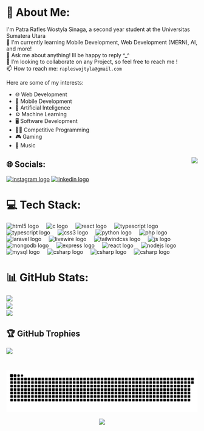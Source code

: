 # 💫 About Me:
I'm Patra Rafles Wostyla Sinaga, a second year student at the Universitas Sumatera Utara<br>
🌱 I'm currently learning Mobile Development, Web Development (MERN), AI, and more! <br>
💬 Ask me about anything! Ill be happy to reply ^_^<br>
👯 I’m looking to collaborate on any Project, so feel free to reach me !<br>
📫 How to reach me: `rapleswojtyla@gmail.com`<br>


Here are some of my interests:

- 🌐 Web Development
- 📱 Mobile Development 
- 🤖 Artificial Inteligence
- ⚙️ Machine Learning
- 🖥️ Software Development
- 👨‍💻 Competitive Programming
- 🎮 Gaming
- 🎵 Music

###

<img align="right" height="150" src="https://i.imgflip.com/65efzo.gif"  />

###

## 🌐 Socials:
<div align="left">
  <a href="https://www.instagram.com/raples.wojtyla/ target="_blank"><img src="https://img.shields.io/static/v1?message=Instagram&logo=instagram&label=&color=E4405F&logoColor=white&labelColor=&style=for-the-badge" height="35" alt="instagram logo"  /></a>
  <a href="https://www.linkedin.com/in/wojtylakarma" target="_blank">
    <img src="https://img.shields.io/static/v1?message=LinkedIn&logo=linkedin&label=&color=0077B5&logoColor=white&labelColor=&style=for-the-badge" height="35" alt="linkedin logo"  />
  </a>
</div>


# 💻 Tech Stack:
<div align="left">
  <img src="https://cdn.jsdelivr.net/gh/devicons/devicon/icons/html5/html5-original.svg" height="30" alt="html5 logo"  />
  <img width="12" />
  <img src="https://cdn.jsdelivr.net/gh/devicons/devicon/icons/c/c-original.svg" height="30" alt="c logo"  />
  <img width="12" />
  <img src="https://cdn.jsdelivr.net/gh/devicons/devicon/icons/cplusplus/cplusplus-original.svg" height="30" alt="react logo"  />
  <img width="12" />
  <img src="https://cdn.jsdelivr.net/gh/devicons/devicon/icons/kotlin/kotlin-original.svg" height="30" alt="typescript logo"  />
  <img width="12" />
  <img src="https://cdn.jsdelivr.net/gh/devicons/devicon/icons/dart/dart-original.svg" height="30" alt="typescript logo"  />
  <img width="12" />
  <img src="https://cdn.jsdelivr.net/gh/devicons/devicon/icons/flutter/flutter-original.svg" height="30" alt="css3 logo"  />
  <img width="12" />
  <img src="https://cdn.jsdelivr.net/gh/devicons/devicon/icons/python/python-original.svg" height="30" alt="python logo"  />
  <img width="12" />
  <img src="https://cdn.jsdelivr.net/gh/devicons/devicon/icons/php/php-original.svg" height="30" alt="php logo"  />
  <img width="12" />
  <img src="https://cdn.jsdelivr.net/gh/devicons/devicon/icons/laravel/laravel-original.svg" height="30" alt="laravel logo"  />
  <img width="12" />
  <img src="https://cdn.jsdelivr.net/gh/devicons/devicon/icons/livewire/livewire-original.svg" height="30" alt="livewire logo"  />
  <img width="12" />
  <img src="https://cdn.jsdelivr.net/gh/devicons/devicon/icons/tailwindcss/tailwindcss-original.svg" height="30" alt="tailwindcss logo"  />
  <img width="12" />
  <img src="https://cdn.jsdelivr.net/gh/devicons/devicon/icons/javascript/javascript-original.svg" height="30" alt="js logo"  />
  <img width="12" />
  <img src="https://cdn.jsdelivr.net/gh/devicons/devicon/icons/mongodb/mongodb-original.svg" height="30" alt="mongodb logo"  />
  <img width="12" />
  <img src="https://cdn.jsdelivr.net/gh/devicons/devicon/icons/express/express-original.svg" height="30" alt="express logo"  />
  <img width="12" />
  <img src="https://cdn.jsdelivr.net/gh/devicons/devicon/icons/react/react-original.svg" height="30" alt="react logo"  />
  <img width="12" />
  <img src="https://cdn.jsdelivr.net/gh/devicons/devicon/icons/nodejs/nodejs-original.svg" height="30" alt="nodejs logo"  />
  <img width="12" />
  <img src="https://cdn.jsdelivr.net/gh/devicons/devicon/icons/mysql/mysql-original.svg" height="30" alt="mysql logo"  />
  <img width="12" />
  <img src="https://cdn.jsdelivr.net/gh/devicons/devicon/icons/java/java-original.svg" height="30" alt="csharp logo"  />
  <img width="12" />
  <img src="https://cdn.jsdelivr.net/gh/devicons/devicon/icons/pandas/pandas-original.svg" height="30" alt="csharp logo"  />
  <img width="12" />
  <img src="https://shop.filamentphp.com/cdn/shop/files/Logo-2.png" height="30" alt="csharp logo"  />
</div>


# 📊 GitHub Stats:
![](https://github-readme-stats.vercel.app/api?username=RaplesWojtyla&theme=tokyonight&hide_border=false&include_all_commits=true&count_private=true)<br/>
![](https://github-readme-streak-stats.herokuapp.com/?user=RaplesWojtyla&theme=tokyonight&hide_border=false)<br/>
![](https://github-readme-stats.vercel.app/api/top-langs/?username=RaplesWojtyla&theme=tokyonight&hide_border=false&include_all_commits=true&count_private=true&layout=compact)

## 🏆 GitHub Trophies
![](https://github-profile-trophy.vercel.app/?username=RaplesWojtyla&theme=radical&no-frame=false&no-bg=false&margin-w=4)

<!-- --- -->
<!-- [![](https://visitcount.itsvg.in/api?id=RaplesWojtyla&icon=0&color=0)](https://visitcount.itsvg.in) -->
###

<br clear="both">

<img src="https://raw.githubusercontent.com/RaplesWojtyla/RaplesWojtyla/output/snake.svg" alt="Snake animation" />

<!-- Proudly created with GPRM ( https://gprm.itsvg.in ) -->

<p align="center">
    <img src="https://capsule-render.vercel.app/api?type=waving&color=gradient&height=100&section=footer"/>
</p>

